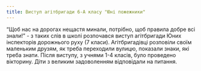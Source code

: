 ```yaml
---
title: Виступ агітбригади 6-А класу "Юні пожежники"
---
```


“Щоб нас на дорогах нещастя минали, потрібно, щоб правила добре всі знали!” - з таких слів в школі розпочався виступ агітбригади Юних інспекторів дорожнього руху (7 класи). Агітбригадівці розповіли своїм маленьким друзям, як треба переходили вулицю, показали знаки, які треба знати. Після виступу, з учнями 1-4 класів, було проведено вікторину. Діти з великим задоволенням відповідали на питання.

<slideshow id="72157651620836746"></slideshow>
